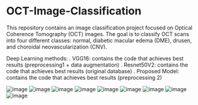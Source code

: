 # OCT-Image-Classification
This repository contains an image classification project focused on Optical Coherence Tomography (OCT) images. The goal is to classify OCT scans into four different classes: normal, diabetic macular edema (DME), drusen, and choroidal neovascularization (CNV).

Deep Learning methods:
  . VGG16: contains the code that achieves best results (preprocessing1 + data augmentation)
  . Resnet50V2: contains the code that achieves best results (original database)
  . Proposed Model: contains the code that achieves best results (preprocessing 2)

![image](https://github.com/tolitei/OCT-Image-Classification/assets/132046813/86af2672-1c9b-41ff-be71-c5d0a840b09c)
![image](https://github.com/tolitei/OCT-Image-Classification/assets/132046813/8d40accd-6349-47c6-baaa-eb5e6ee3532c)
![image](https://github.com/tolitei/OCT-Image-Classification/assets/132046813/9f36a0e1-6ad7-448f-b7fb-1a2ef1a5a259)
![image](https://github.com/tolitei/OCT-Image-Classification/assets/132046813/99621928-3332-429a-a69b-f7cd5c70f0b3)
![image](https://github.com/tolitei/OCT-Image-Classification/assets/132046813/4ac30e35-fcab-42d3-a146-6107fdc87215)
![image](https://github.com/tolitei/OCT-Image-Classification/assets/132046813/83ec490f-7483-4294-ae52-22697d3fb58e)
![image](https://github.com/tolitei/OCT-Image-Classification/assets/132046813/8df39d66-6642-40f5-9547-5b6c7eb33c3f)
![image](https://github.com/tolitei/OCT-Image-Classification/assets/132046813/973d9bd1-d203-450f-a88e-2565dcb34ce2)
![image](https://github.com/tolitei/OCT-Image-Classification/assets/132046813/c6a57b5c-da60-4752-9afd-fee58447b788)












